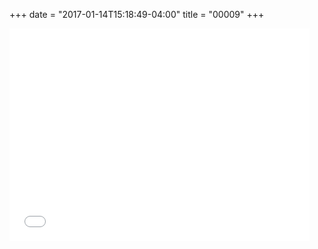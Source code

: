 +++
date = "2017-01-14T15:18:49-04:00"
title = "00009"
+++

<iframe src="//giphy.com/embed/26gsoximACrcu2X04?html5=true"
        width="480"
        height="340"
        frameBorder="0"
        class="giphy-embed"
        allowFullScreen
>
</iframe>
